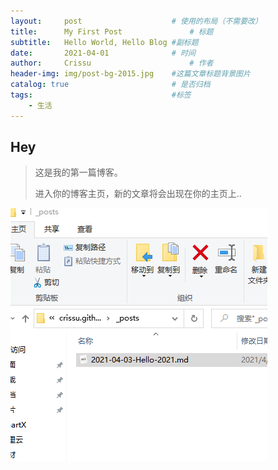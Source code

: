```yaml
---
layout:     post   				    # 使用的布局（不需要改）
title:      My First Post 				# 标题 
subtitle:   Hello World, Hello Blog #副标题
date:       2021-04-01 				# 时间
author:     Crissu 						# 作者
header-img: img/post-bg-2015.jpg 	#这篇文章标题背景图片
catalog: true 						# 是否归档
tags:								#标签
    - 生活
---
```






## Hey 

> 这是我的第一篇博客。 
>
> 进入你的博客主页，新的文章将会出现在你的主页上..

![image-20210404160232509](2021-04-03-Hello-2021.assets/image-20210404160232509.png)